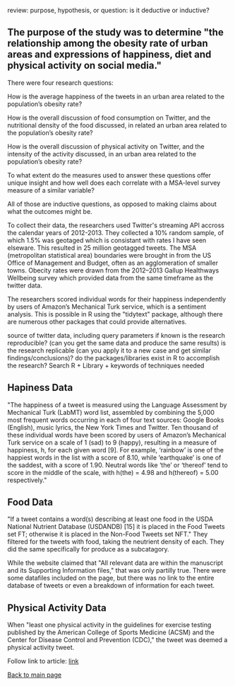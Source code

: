 review:
purpose, hypothesis, or question: is it deductive or inductive?

## The purpose of the study was to determine "the relationship among the obesity rate of urban areas and expressions of happiness, diet and physical activity on social media." 

There were four research questions:

How is the average happiness of the tweets in an urban area related to the population’s obesity rate?

How is the overall discussion of food consumption on Twitter, and the nutritional density of the food discussed, in related an urban area related to the population’s obesity rate?

How is the overall discussion of physical activity on Twitter, and the intensity of the activity discussed, in an urban area related to the population’s obesity rate?

To what extent do the measures used to answer these questions offer unique insight and how well does each correlate with a MSA-level survey measure of a similar variable?

All of those are inductive questions, as opposed to making claims about what the outcomes might be.

To collect their data, the researchers used Twitter's streaming API accross the calendar years of 2012-2013. They collected a 10% random sample, of which 1.5% was geotaged which is consistant with rates I have seen elseware. This resulted in 25 million geotagged tweets. The MSA (metropolitan statistical area) boundaries were brought in from the US Office of Management and Budget, often as an agglomeration of smaller towns. Obecity rates were drawn from the 2012–2013 Gallup Healthways Wellbeing survey which provided data from the same timeframe as the twitter data.

The researchers scored individual words for their happiness independently by users of Amazon’s Mechanical Turk service, which is a sentiment analysis. This is possible in R using the "tidytext" package, although there are numerous other packages that could provide alternatives.

source of twitter data, including query parameters if known
is the research reproducible? (can you get the same data and produce the same results)
is the research replicable (can you apply it to a new case  and get similar findings/conclusions)?
do the packages/libraries  exist in R to accomplish the research? Search R + Library + keywords of techniques needed

## Hapiness Data

"The happiness of a tweet is measured using the Language Assessment by Mechanical Turk (LabMT) word list, assembled by combining the 5,000 most frequent words occurring in each of four text sources: Google Books (English), music lyrics, the New York Times and Twitter. Ten thousand of these individual words have been scored by users of Amazon’s Mechanical Turk service on a scale of 1 (sad) to 9 (happy), resulting in a measure of happiness, h, for each given word [9]. For example, ‘rainbow’ is one of the happiest words in the list with a score of 8.10, while ‘earthquake’ is one of the saddest, with a score of 1.90. Neutral words like ‘the’ or ‘thereof’ tend to score in the middle of the scale, with h(the) = 4.98 and h(thereof) = 5.00 respectively."

## Food Data

"If a tweet contains a word(s) describing at least one food in the USDA National Nutrient Database (USDANDB) [15] it is placed in the Food Tweets set FT; otherwise it is placed in the Non-Food Tweets set NFT." They filtered for the tweets with food, taking the neutrient density of each. They did the same specifically for produce as a subcatagory.

While the website claimed that "All relevant data are within the manuscript and its Supporting Information files," that was only partilly true. There were some datafiles included on the page, but there was no link to the entire database of tweets or even a breakdown of information for each tweet.

## Physical Activity Data

When "least one physical activity in the guidelines for exercise testing published by the American College of Sports Medicine (ACSM) and the Center for Disease Control and Prevention (CDC)," the tweet was deemed a physical activity tweet.

Follow link to article: [link](https://doi.org/10.1371/journal.pone.0133505)

[Back to main page](index.md)
